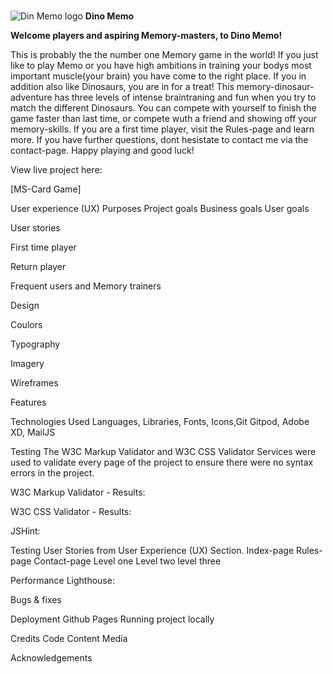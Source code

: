 #

![Din Memo logo](/https://github.com/SebastianTirsen/MS2-Card-Game/blob/f126b8557cabd5cd40e618b329796fcd1e567548/assets/images/logo.png) **Dino Memo**

**Welcome players and aspiring Memory-masters, to Dino Memo!**

This is probably the the number one Memory game in the world! If you just like to play Memo or you have high ambitions in training your bodys most important muscle(your brain) you have come to the right place. If you in addition also like Dinosaurs, you are in for a treat! This memory-dinosaur-adventure has three levels of intense braintraning and fun when you try to match the different Dinosaurs. You can compete with yourself to finish the game faster than last time, or compete wuth a friend and showing off your memory-skills. If you are a first time player, visit the Rules-page and learn more. If you have further questions, dont hesistate to contact me via the contact-page. Happy playing and good luck!

View live project here:

[MS-Card Game]

User experience (UX)
Purposes
Project goals
Business goals
User goals

User stories

First time player

Return player

Frequent users and Memory trainers

Design

Coulors

Typography

Imagery

Wireframes

Features

Technologies Used
Languages, Libraries, Fonts, Icons,Git Gitpod, Adobe XD, MailJS

Testing
The W3C Markup Validator and W3C CSS Validator Services were used to validate every page of the project to ensure there were no syntax errors in the project.

W3C Markup Validator - Results:

W3C CSS Validator - Results:

JSHint:

Testing User Stories from User Experience (UX) Section.
Index-page
Rules-page
Contact-page
Level one
Level two
level three

Performance
Lighthouse:

Bugs & fixes

Deployment
Github Pages
Running project locally

Credits
Code
Content
Media

Acknowledgements


